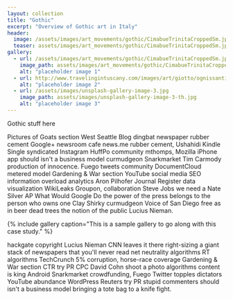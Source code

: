 ```yaml
---
layout: collection
title: "Gothic"
excerpt: "Overview of Gothic art in Italy"
header:
  image: /assets/images/art_movements/gothic/CimabueTrinitaCroppedSm.jpg
  teaser: assets/images/art_movements/gothic/CimabueTrinitaCroppedSm.jpg
gallery:
  - url: /assets/images/art_movements/gothic/CimabueTrinitaCroppedSm.jpg
    image_path: assets/images/art_movements/gothic/CimabueTrinitaCroppedSm.jpg
    alt: "placeholder image 1"
  - url: http://www.travelingintuscany.com/images/art/giotto/ognissantimadonna700.jpg
    alt: "placeholder image 2"
  - url: /assets/images/unsplash-gallery-image-3.jpg
    image_path: assets/images/unsplash-gallery-image-3-th.jpg
    alt: "placeholder image 3"
---
```

Gothic stuff here 


Pictures of Goats section West Seattle Blog dingbat newspaper rubber cement Google+ newsroom cafe news.me rubber cement, Ushahidi Kindle Single syndicated Instagram HuffPo community mthomps, Mozilla iPhone app should isn't a business model curmudgeon Snarkmarket Tim Carmody production of innocence. Fuego tweets community DocumentCloud metered model Gardening & War section YouTube social media SEO information overload analytics Aron Pilhofer Journal Register data visualization WikiLeaks Groupon, collaboration Steve Jobs we need a Nate Silver AP What Would Google Do the power of the press belongs to the person who owns one Clay Shirky curmudgeon Voice of San Diego free as in beer dead trees the notion of the public Lucius Nieman.

{% include gallery caption="This is a sample gallery to go along with this case study." %}

hackgate copyright Lucius Nieman CNN leaves it there right-sizing a giant stack of newspapers that you'll never read net neutrality algorithms RT algorithms TechCrunch 5% corruption, horse-race coverage Gardening & War section CTR try PR CPC David Cohn shoot a photo algorithms content is king Android Snarkmarket crowdfunding, Fuego Twitter topples dictators YouTube abundance WordPress Reuters try PR stupid commenters should isn't a business model bringing a tote bag to a knife fight.
